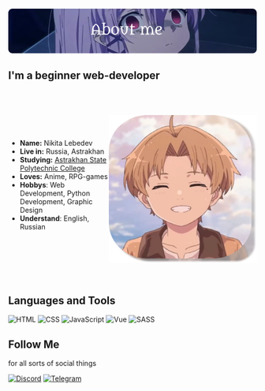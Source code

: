 <div>

![Header](https://github.com/Nicanev/Nicanev/blob/main/img/about-me.png)

<div>

## I'm a beginner web-developer

<br/>
<br/>
<br/>
<img src="https://github.com/Nicanev/Nicanev/blob/main/img/Profile-new.png" align="right" width="300" height="300" />
<br/>
<br/>

- **Name:** Nikita Lebedev
- **Live in:** Russia, Astrakhan
- **Studying:** [Astrakhan State Polytechnic College](https://www.aspc-edu.ru/)
- **Loves:** Anime, RPG-games
- **Hobbys**: Web Development, Python Development, Graphic Design
- **Understand**: English, Russian

</div>
<br/>
<br/>
<br/>
<br/>
<br/>

## Languages and Tools

![HTML](https://img.shields.io/badge/-HTML-000000?style=for-the-badge&logo=HTML5)
![CSS](https://img.shields.io/badge/-CSS-000000?style=for-the-badge&logo=CSS3&logoColor=2965F1)
![JavaScript](https://img.shields.io/badge/-JavaScript-000000?style=for-the-badge&logo=JavaScript)
![Vue](https://img.shields.io/badge/-Vue.js-000000?style=for-the-badge&logo=Vue.js)
![SASS](https://img.shields.io/badge/-SASS-000000?style=for-the-badge&logo=SASS)

## Follow Me

for all sorts of social things

[![Discord](https://img.shields.io/badge/CyberSnake%20-%237289DA.svg?&style=for-the-badge&logo=Discord&logoColor=white)](https://discordapp.com/users/349545094422069258/)
[![Telegram](https://img.shields.io/badge/LegendaryDarkLord%20-%234DA2F8.svg?&style=for-the-badge&logo=Telegram&logoColor=white)](https://t.me/LegendaryDarkLord)

</div>
